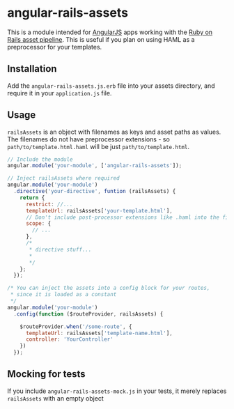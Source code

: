 angular-rails-assets
====================

This is a module intended for [AngularJS](http://angularjs.org) apps working with the [Ruby on Rails asset pipeline](http://guides.rubyonrails.org/asset_pipeline.html). This is useful if you plan on using HAML as a preprocessor for your templates.

Installation
------------
Add the `angular-rails-assets.js.erb` file into your assets directory, and require it in your `application.js` file.

Usage
-----
`railsAssets` is an object with filenames as keys and asset paths as values. The filenames do not have preprocessor extensions - so `path/to/template.html.haml` will be just `path/to/template.html`.

```javascript
// Include the module
angular.module('your-module', ['angular-rails-assets']);

// Inject railsAssets where required
angular.module('your-module')
  .directive('your-directive', funtion (railsAssets) {
    return {
      restrict: //...
      templateUrl: railsAssets['your-template.html'],
      // Don't include post-processor extensions like .haml into the filename
      scope: {
        // ...
      },
      /*
       * directive stuff...
       *
       */
    };
  });

/* You can inject the assets into a config block for your routes,
 * since it is loaded as a constant
 */
angular.module('your-module')
  .config(function ($routeProvider, railsAssets) {

    $routeProvider.when('/some-route', {
      templateUrl: railsAssets['template-name.html'],
      controller: 'YourController'
    })
  });
```

Mocking for tests
-----------------
If you include `angular-rails-assets-mock.js` in your tests, it merely replaces `railsAssets` with an empty object